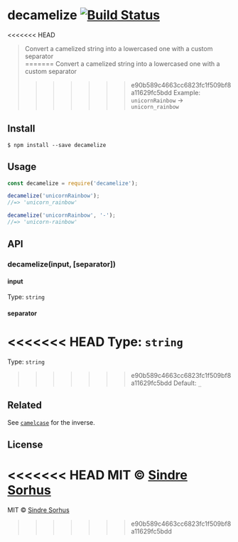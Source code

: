# decamelize [![Build Status](https://travis-ci.org/sindresorhus/decamelize.svg?branch=master)](https://travis-ci.org/sindresorhus/decamelize)

<<<<<<< HEAD
> Convert a camelized string into a lowercased one with a custom separator  
=======
> Convert a camelized string into a lowercased one with a custom separator<br>
>>>>>>> e90b589c4663cc6823fc1f509bf8a11629fc5bdd
> Example: `unicornRainbow` → `unicorn_rainbow`


## Install

```
$ npm install --save decamelize
```


## Usage

```js
const decamelize = require('decamelize');

decamelize('unicornRainbow');
//=> 'unicorn_rainbow'

decamelize('unicornRainbow', '-');
//=> 'unicorn-rainbow'
```


## API

### decamelize(input, [separator])

#### input

Type: `string`

#### separator

<<<<<<< HEAD
Type: `string`  
=======
Type: `string`<br>
>>>>>>> e90b589c4663cc6823fc1f509bf8a11629fc5bdd
Default: `_`


## Related

See [`camelcase`](https://github.com/sindresorhus/camelcase) for the inverse.


## License

<<<<<<< HEAD
MIT © [Sindre Sorhus](http://sindresorhus.com)
=======
MIT © [Sindre Sorhus](https://sindresorhus.com)
>>>>>>> e90b589c4663cc6823fc1f509bf8a11629fc5bdd
